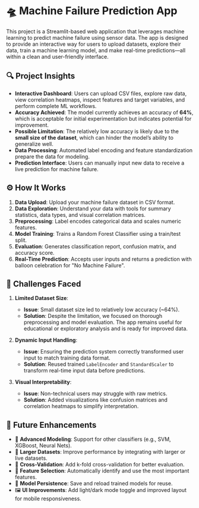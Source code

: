 # 🛸 Machine Failure Prediction App

This project is a Streamlit-based web application that leverages machine learning to predict machine failure using sensor data. The app is designed to provide an interactive way for users to upload datasets, explore their data, train a machine learning model, and make real-time predictions—all within a clean and user-friendly interface.

## 🔍 Project Insights

- **Interactive Dashboard**: Users can upload CSV files, explore raw data, view correlation heatmaps, inspect features and target variables, and perform complete ML workflows.
- **Accuracy Achieved**: The model currently achieves an accuracy of **64%**, which is acceptable for initial experimentation but indicates potential for improvement.
- **Possible Limitation**: The relatively low accuracy is likely due to the **small size of the dataset**, which can hinder the model’s ability to generalize well.
- **Data Processing**: Automated label encoding and feature standardization prepare the data for modeling.
- **Prediction Interface**: Users can manually input new data to receive a live prediction for machine failure.

## ⚙️ How It Works

1. **Data Upload**: Upload your machine failure dataset in CSV format.
2. **Data Exploration**: Understand your data with tools for summary statistics, data types, and visual correlation matrices.
3. **Preprocessing**: Label encodes categorical data and scales numeric features.
4. **Model Training**: Trains a Random Forest Classifier using a train/test split.
5. **Evaluation**: Generates classification report, confusion matrix, and accuracy score.
6. **Real-Time Prediction**: Accepts user inputs and returns a prediction with balloon celebration for "No Machine Failure".

## 🧗 Challenges Faced

1. **Limited Dataset Size**:
   - **Issue**: Small dataset size led to relatively low accuracy (~64%).
   - **Solution**: Despite the limitation, we focused on thorough preprocessing and model evaluation. The app remains useful for educational or exploratory analysis and is ready for improved data.

2. **Dynamic Input Handling**:
   - **Issue**: Ensuring the prediction system correctly transformed user input to match training data format.
   - **Solution**: Reused trained `LabelEncoder` and `StandardScaler` to transform real-time input data before predictions.

3. **Visual Interpretability**:
   - **Issue**: Non-technical users may struggle with raw metrics.
   - **Solution**: Added visualizations like confusion matrices and correlation heatmaps to simplify interpretation.

## 🚀 Future Enhancements

- 🧠 **Advanced Modeling**: Support for other classifiers (e.g., SVM, XGBoost, Neural Nets).
- 🔁 **Larger Datasets**: Improve performance by integrating with larger or live datasets.
- 🧪 **Cross-Validation**: Add k-fold cross-validation for better evaluation.
- 🎯 **Feature Selection**: Automatically identify and use the most important features.
- 💾 **Model Persistence**: Save and reload trained models for reuse.
- 🖼️ **UI Improvements**: Add light/dark mode toggle and improved layout for mobile responsiveness.
